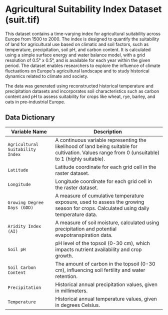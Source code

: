 # Agricultural Suitability Index Dataset (suit.tif)

This dataset contains a time-varying index for agricultural suitability across Europe from 1500 to 2000. The index is designed to quantify the suitability of land for agricultural use based on climatic and soil factors, such as temperature, precipitation, soil pH, and carbon content. It is calculated using a simple surface energy and water balance model, with a grid resolution of 0.5° x 0.5°, and is available for each year within the given period. The dataset enables researchers to explore the influence of climate fluctuations on Europe's agricultural landscape and to study historical dynamics related to climate and society.

The data was generated using reconstructed historical temperature and precipitation datasets and incorporates soil characteristics such as carbon content and pH to assess suitability for crops like wheat, rye, barley, and oats in pre-industrial Europe.

## Data Dictionary

| Variable Name         | Description                                                                                              |
|-----------------------|----------------------------------------------------------------------------------------------------------|
| `Agricultural Suitability Index` | A continuous variable representing the likelihood of land being suitable for cultivation. Values range from 0 (unsuitable) to 1 (highly suitable). |
| `Latitude`            | Latitude coordinate for each grid cell in the raster dataset.                                             |
| `Longitude`           | Longitude coordinate for each grid cell in the raster dataset.                                            |
| `Growing Degree Days (GDD)` | A measure of cumulative temperature exposure, used to assess the growing season for crops. Calculated using daily temperature data. |
| `Aridity Index (AI)`  | A measure of soil moisture, calculated using precipitation and potential evapotranspiration data.         |
| `Soil pH`             | pH level of the topsoil (0-30 cm), which impacts nutrient availability and crop growth.                   |
| `Soil Carbon Content` | The amount of carbon in the topsoil (0-30 cm), influencing soil fertility and water retention.            |
| `Precipitation`       | Historical annual precipitation values, given in millimeters.                                             |
| `Temperature`         | Historical annual temperature values, given in degrees Celsius.                                           |


